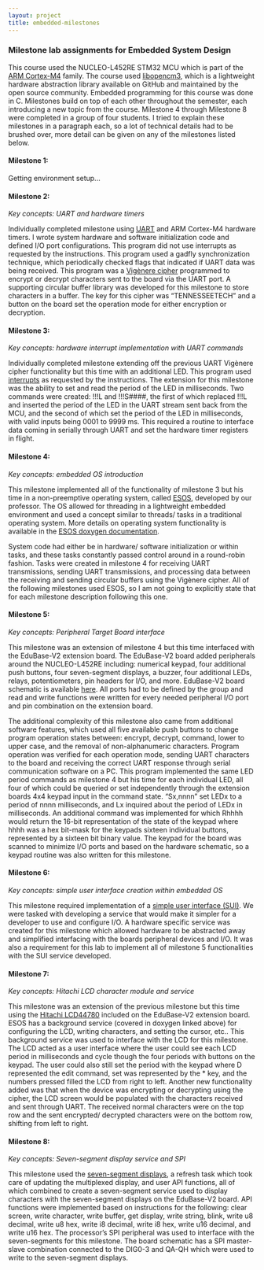 ```yaml
---
layout: project
title: embedded-milestones
---
```


### Milestone lab assignments for Embedded System Design

This course used the NUCLEO-L452RE STM32 MCU which is part of the [ARM Cortex-M4](https://en.wikipedia.org/wiki/ARM_Cortex-M#Cortex-M4) family. The course used [libopencm3](https://github.com/libopencm3/libopencm3), which is a lightweight hardware abstraction library available on GitHub and maintained by the open source community. Embedded programming for this course was done in C. Milestones build on top of each other throughout the semester, each introducing a new topic from the course. Milestone 4 through Milestone 8 were completed in a group of four students. I tried to explain these milestones in a paragraph each, so a lot of technical details had to be brushed over, more detail can be given on any of the milestones listed below.

#### Milestone 1:

Getting environment setup...

#### Milestone 2:

_Key concepts: UART and hardware timers_


Individually completed milestone using [UART](https://en.wikipedia.org/wiki/Universal_asynchronous_receiver-transmitter) and ARM Cortex-M4 hardware timers. I wrote system hardware and software initialization code and defined I/O port configurations. This program did not use interrupts as requested by the instructions. This program used a gadfly synchronization technique, which periodically checked flags that indicated if UART data was being received. This program was a [Vigènere cipher](https://en.wikipedia.org/wiki/Vigenère_cipher) programmed to encrypt or decrypt characters sent to the board via the UART port. A supporting circular buffer library was developed for this milestone to store characters in a buffer. The key for this cipher was “TENNESSEETECH” and a button on the board set the operation mode for either encryption or decryption.

#### Milestone 3:

_Key concepts: hardware interrupt implementation with UART commands_


Individually completed milestone extending off the previous UART Vigènere cipher functionality but this time with an additional LED. This program used [interrupts](https://en.wikipedia.org/wiki/Interrupt) as requested by the instructions. The extension for this milestone was the ability to set and read the period of the LED in milliseconds. Two commands were created: !!!L and !!!S####, the first of which replaced !!!L and inserted the period of the LED in the UART stream sent back from the MCU, and the second of which set the period of the LED in milliseconds, with valid inputs being 0001 to 9999 ms. This required a routine to interface data coming in serially through UART and set the hardware timer registers in flight.

#### Milestone 4:

_Key concepts: embedded OS introduction_


This milestone implemented all of the functionality of milestone 3 but his time in a non-preemptive operating system, called [ESOS](https://github.com/jwbruce/esos32), developed by our professor. The OS allowed for threading in a lightweight embedded environment and used a concept similar to threads/ tasks in a traditional operating system. More details on operating system functionality is available in the [ESOS doxygen documentation](http://jwbruce.info/esos32/).
    
System code had either be in hardware/ software initialization or within tasks, and these tasks constantly passed control around in a round-robin fashion. Tasks were created in milestone 4 for receiving UART transmissions, sending UART transmissions, and processing data between the receiving and sending circular buffers using the Vigènere cipher. All of the following milestones used ESOS, so I am not going to explicitly state that for each milestone description following this one.

#### Milestone 5:

_Key concepts: Peripheral Target Board interface_


This milestone was an extension of milestone 4 but this time interfaced with the EduBase-V2 extension board. The EduBase-V2 board added peripherals around the NUCLEO-L452RE including: numerical keypad, four additional push buttons, four seven-segment displays, a buzzer, four additional LEDs, relays, potentiometers, pin headers for I/O, and more. EduBase-V2 board schematic is available [here](../files/BaseBoard_L452.pdf). All ports had to be defined by the group and read and write functions were written for every needed peripheral I/O port and pin combination on the extension board.

The additional complexity of this milestone also came from additional software features, which used all five available push buttons to change program operation states between: encrypt, decrypt, command, lower to upper case, and the removal of non-alphanumeric characters. Program operation was verified for each operation mode, sending UART characters to the board and receiving the correct UART response through serial communication software on a PC. This program implemented the same LED period commands as milestone 4 but his time for each individual LED, all four of which could be queried or set independently through the extension boards 4x4 keypad input in the command state. “Sx,nnnn” set LEDx to a period of nnnn milliseconds, and Lx inquired about the period of LEDx in milliseconds. An additional command was implemented for which Rhhhh would return the 16-bit representation of the state of the keypad where hhhh was a hex bit-mask for the keypads sixteen individual buttons, represented by a sixteen bit binary value. The keypad for the board was scanned to minimize I/O ports and based on the hardware schematic, so a keypad routine was also written for this milestone.

#### Milestone 6:

_Key concepts: simple user interface creation within embedded OS_


This milestone required implementation of a [simple user interface (SUI)](https://en.wikipedia.org/wiki/Simplified_user_interface ). We were tasked with developing a service that would make it simpler for a developer to use and configure I/O. A hardware specific service was created for this milestone which allowed hardware to be abstracted away and simplified interfacing with the boards peripheral devices and I/O. It was also a requirement for this lab to implement all of milestone 5 functionalities with the SUI service developed.

#### Milestone 7:

_Key concepts: Hitachi LCD character module and service_


This milestone was an extension of the previous milestone but this time using the [Hitachi LCD44780](https://en.wikipedia.org/wiki/Hitachi_HD44780_LCD_controller) included on the EduBase-V2 extension board. ESOS has a background service (covered in doxygen linked above) for configuring the LCD, writing characters, and setting the cursor, etc.. This background service was used to interface with the LCD for this milestone. The LCD acted as a user interface where the user could see each LCD period in milliseconds and cycle though the four periods with buttons on the keypad. The user could also still set the period with the keypad where D represented the edit command, set was represented by the * key, and the numbers pressed filled the LCD from right to left. Another new functionality added was that when the device was encrypting or decrypting using the cipher, the LCD screen would be populated with the characters received and sent through UART. The received normal characters were on the top row and the sent encrypted/ decrypted characters were on the bottom row, shifting from left to right.

#### Milestone 8:

_Key concepts: Seven-segment display service and SPI_


This milestone used the [seven-segment displays](https://en.wikipedia.org/wiki/Seven-segment_display), a refresh task which took care of updating the multiplexed display, and user API functions, all of which combined to create a seven-segment service used to display characters with the seven-segment displays on the EduBase-V2 board. API functions were implemented based on instructions for the following: clear screen, write character, write buffer, get display, write string, blink, write u8 decimal, write u8 hex, write i8 decimal, write i8 hex, write u16 decimal, and write u16 hex. The processor’s SPI peripheral was used to interface with the seven-segments for this milestone. The board schematic has a SPI master-slave combination connected to the DIG0-3 and QA-QH which were used to write to the seven-segment displays.
